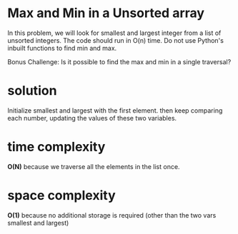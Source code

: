 # Max and Min in a Unsorted array

In this problem, we will look for smallest and largest integer from a list of unsorted integers. The code should run in O(n) time. Do not use Python's inbuilt functions to find min and max.

Bonus Challenge: Is it possible to find the max and min in a single traversal?

# solution

Initialize smallest and largest with the first element. then keep comparing each number, updating the values of these two variables.

# time complexity

**O(N)** because we traverse all the elements in the list once.

# space complexity

**O(1)** because no additional storage is required (other than the two vars smallest and largest) 